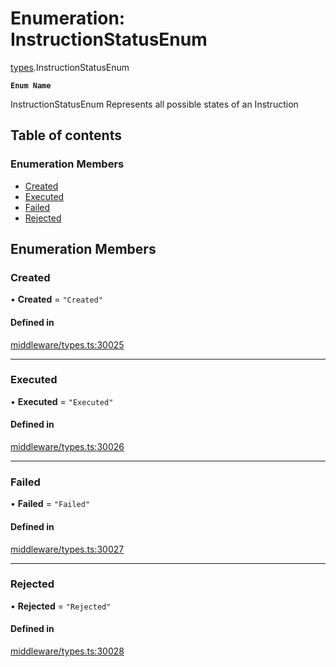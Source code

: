 # Enumeration: InstructionStatusEnum

[types](../wiki/types).InstructionStatusEnum

**`Enum Name`**

 InstructionStatusEnum
 Represents all possible states of an Instruction

## Table of contents

### Enumeration Members

- [Created](../wiki/types.InstructionStatusEnum#created)
- [Executed](../wiki/types.InstructionStatusEnum#executed)
- [Failed](../wiki/types.InstructionStatusEnum#failed)
- [Rejected](../wiki/types.InstructionStatusEnum#rejected)

## Enumeration Members

### Created

• **Created** = ``"Created"``

#### Defined in

[middleware/types.ts:30025](https://github.com/PolymeshAssociation/polymesh-sdk/blob/2d3ac2ae/src/middleware/types.ts#L30025)

___

### Executed

• **Executed** = ``"Executed"``

#### Defined in

[middleware/types.ts:30026](https://github.com/PolymeshAssociation/polymesh-sdk/blob/2d3ac2ae/src/middleware/types.ts#L30026)

___

### Failed

• **Failed** = ``"Failed"``

#### Defined in

[middleware/types.ts:30027](https://github.com/PolymeshAssociation/polymesh-sdk/blob/2d3ac2ae/src/middleware/types.ts#L30027)

___

### Rejected

• **Rejected** = ``"Rejected"``

#### Defined in

[middleware/types.ts:30028](https://github.com/PolymeshAssociation/polymesh-sdk/blob/2d3ac2ae/src/middleware/types.ts#L30028)
